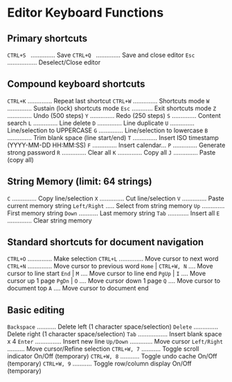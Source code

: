 # Editor Keyboard Functions


## Primary shortcuts
```CTRL+S ``` .............. Save
```CTRL+Q ``` .............. Save and close editor
```Esc``` ................. Deselect/Close editor
    
## Compound keyboard shortcuts
```CTRL+K``` .............. Repeat last shortcut
```CTRL+W``` .............. Shortcuts mode
```W``` .............. Sustain (lock) shortcuts mode
```Esc``` ............ Exit shortcuts mode
```Z``` .............. Undo (500 steps)
```Y``` .............. Redo (250 steps)
```S``` .............. Content search
```L``` .............. Line delete
```D``` .............. Line duplicate
```U``` .............. Line/selection to UPPERCASE
```G``` .............. Line/selection to lowercase
```B``` .............. Trim blank space (line start/end)
```T``` .............. Insert ISO timestamp (YYYY-MM-DD HH:MM:SS)
```F``` .............. Insert calendar...
```P``` .............. Generate strong password
```R``` .............. Clear all
```K``` .............. Copy all
```J``` .............. Paste (copy all)
         
## String Memory (limit: 64 strings)
 ```C``` .............. Copy line/selection
 ```X``` .............. Cut line/selection
 ```V``` .............. Paste current memory string
 ```Left/Right``` ..... Select from string memory
 ```Up``` ............. First memory string
 ```Down``` ........... Last memory string
 ```Tab``` ............ Insert all
 ```E``` .............. Clear string memory
         
## Standard shortcuts for document navigation
```CTRL+O``` .............. Make selection
```CTRL+L``` .............. Move cursor to next word
```CTRL+N``` .............. Move cursor to previous word
```Home``` | ```CTRL+W, N``` .... Move cursor to line start
```End```  |         ```M``` .... Move cursor to line end
```PgUp``` |         ```I``` .... Move cursor up 1 page
```PgDn``` |         ```O``` .... Move cursor down 1 page
               ```Q``` .... Move cursor to document top
               ```A``` .... Move cursor to document end
                   
## Basic editing
```Backspace``` ........... Delete left (1 character space/selection)
```Delete``` .............. Delete right (1 character space/selection)
```Tab``` ................. Insert blank space x 4
```Enter``` ............... Insert new line
```Up/Down``` ............. Move cursor
```Left/Right``` .......... Move cursor/Refine selection
```CTRL+W, 7``` ........... Toggle scroll indicator On/Off (temporary)
```CTRL+W, 8``` ........... Toggle undo cache On/Off (temporary)
```CTRL+W, 9``` ........... Toggle row/column display On/Off (temporary)

